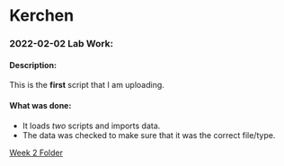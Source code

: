 # Kerchen

### 2022-02-02 Lab Work:
#### Description:
  This is the **first** script that I am uploading. 

#### What was done:
* It loads _two_ scripts and imports data. 
* The data was checked to make sure that it was the correct file/type.
  
[Week 2 Folder](https://github.com/Biol551-CSUN/Kerchen/tree/main/Week_02)


